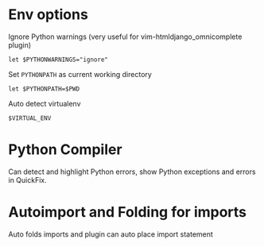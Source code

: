 # Env options

Ignore Python warnings (very useful for vim-htmldjango_omnicomplete plugin)

``let $PYTHONWARNINGS="ignore"``

Set ``PYTHONPATH`` as current working directory

``let $PYTHONPATH=$PWD``

Auto detect virtualenv

``$VIRTUAL_ENV``

# Python Compiler

Can detect and highlight Python errors, show Python exceptions and errors in QuickFix.



# Autoimport and Folding for imports

Auto folds imports and plugin can auto place import statement
